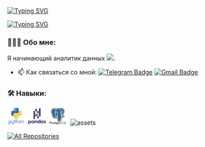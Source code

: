 <p align="left">
<a href="https://git.io/typing-svg"><img src="https://readme-typing-svg.demolab.com?font=Pacifico&size=38&pause=800&color=C447B7C5&background=FFFFFF00&repeat=false&random=false&width=600&height=80&lines=%D0%9F%D1%80%D0%B8%D0%B2%D0%B5%D1%82+%F0%9F%91%8B%2C+%D0%BC%D0%B5%D0%BD%D1%8F+%D0%B7%D0%BE%D0%B2%D1%83%D1%82+%D0%9A%D1%80%D0%B8%D1%81%D1%82%D0%B8%D0%BD%D0%B0!" alt="Typing SVG" /></a>
</p>
<p align="left">
<a href="https://git.io/typing-svg"><img src="https://readme-typing-svg.demolab.com?font=Pacifico&size=35&pause=800&color=000000C8&background=FFFFFF00&repeat=false&random=false&width=600&height=80&lines=%D0%9F%D1%80%D0%B8%D0%B2%D0%B5%D1%82+%F0%9F%91%8B%2C+%D0%BC%D0%B5%D0%BD%D1%8F+%D0%B7%D0%BE%D0%B2%D1%83%D1%82+%D0%9A%D1%80%D0%B8%D1%81%D1%82%D0%B8%D0%BD%D0%B0!" alt="Typing SVG" /></a>
</p>

### 👩🏻‍💻 Обо мне:

Я начинающий аналитик данных <img src="https://media.giphy.com/media/WUlplcMpOCEmTGBtBW/giphy.gif" width="30px">. 

- :mailbox: Как связаться со мной: [![Telegram Badge](https://img.shields.io/badge/-Krisina-blue?style=flat&logo=Telegram&logoColor=white)](https://t.me/kristach1985) [![Gmail Badge](https://img.shields.io/badge/-Gmail-red?style=flat&logo=Gmail&logoColor=white)](mailto:Kristinachurzina69@gmail.com)

### 🛠️ Навыки:
<div>
 <img src="https://github.com/devicons/devicon/blob/master/icons/python/python-original-wordmark.svg" title="python" alt="python" width="40" height="40"/>&nbsp 
 <img src="https://github.com/devicons/devicon/blob/master/icons/pandas/pandas-original-wordmark.svg" title="pandas" alt="pandas" width="40" height="40"/>&nbsp 
<!--<img src="https://github.com/devicons/devicon/blob/master/icons/jupyter/jupyter-original-wordmark.svg" title="jupyter" alt="jupyter" width="40" height="40"/>&nbsp;--> 
 <img src="https://github.com/devicons/devicon/blob/master/icons/postgresql/postgresql-original-wordmark.svg" title="postgresql" alt="postgresql" width="40" height="40"/>&nbsp 
 <img src="https://github.com/Thomas-George-T/Thomas-George-T/blob/master/assets/tableau.svg" title="assets" alt="assets" width="40" height="40"/>&nbsp 
</div>
 

  <a href="https://github.com/KristinaChu/Portfolio"><img alt="All Repositories" title="" src="https://custom-icon-badges.demolab.com/badge/-Перейти%20в%20портфолио-1F222E?style=for-the-badge&logoColor=white&logo=repo"/></a>
</details>
